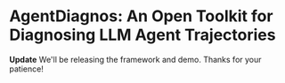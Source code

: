 # AgentDiagnos: An Open Toolkit for Diagnosing LLM Agent Trajectories

**Update**
We'll be releasing the framework and demo. Thanks for your patience!
